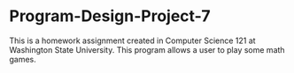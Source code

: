 # Program-Design-Project-7
This is a homework assignment created in Computer Science 121 at Washington State University. This program allows a user to play some math games.
